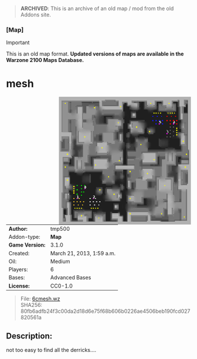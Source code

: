 > **ARCHIVED**: This is an archive of an old map / mod from the old Addons site.

### [Map]

> [!IMPORTANT]
> This is an old map format. **Updated versions of maps are available in the Warzone 2100 Maps Database.**

# mesh

<img src="./preview.jpg" align="right" />

| | |
| - | - |
| __Author:__ | tmp500 |
| Addon-type: | __Map__ |
| __Game Version:__ | 3.1.0 |
| Created: | March 21, 2013, 1:59 a.m. |
| Oil: | Medium |
| Players: | 6 |
| Bases: | Advanced Bases |
| __License:__ | CC0-1.0 |

> File: [6cmesh.wz](https://github.com/Warzone2100/old-addons-site/raw/main/assets/23/6cmesh.wz)  
> SHA256: 80fb6adfb24f3c00da2d18d6e75f68b606b0226ae4506beb190fcd027820561a

## Description:

not too easy to find all the derricks....


